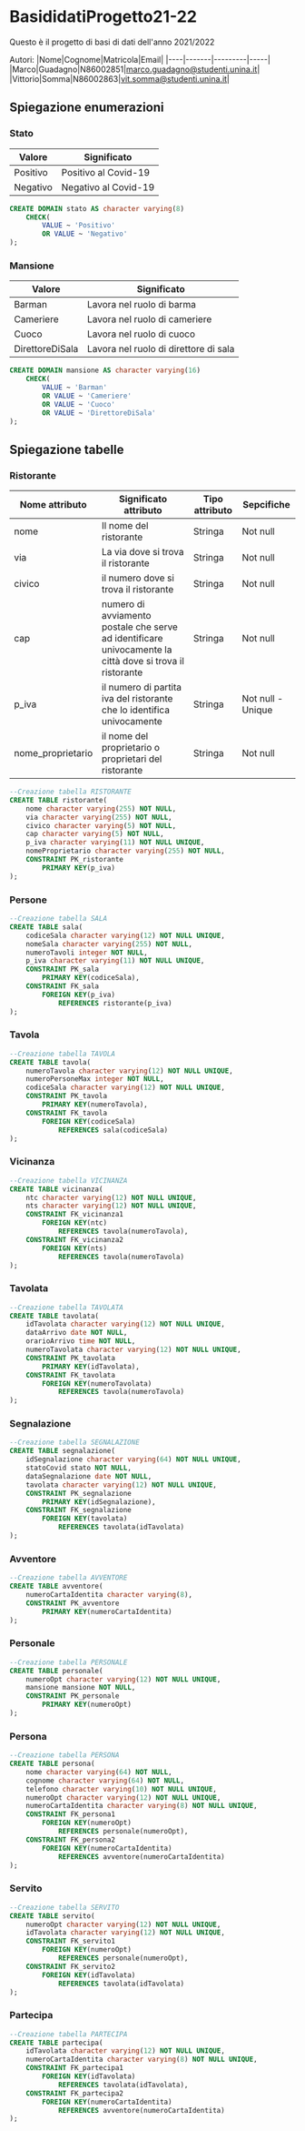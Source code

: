 # BasididatiProgetto21-22

Questo è il progetto di basi di dati dell'anno 2021/2022

Autori:
|Nome|Cognome|Matricola|Email|
|----|-------|---------|-----|
|Marco|Guadagno|N86002851|marco.guadagno@studenti.unina.it|
|Vittorio|Somma|N86002863|vit.somma@studenti.unina.it|

## Spiegazione enumerazioni

### Stato

| Valore   | Significato          |
| -------- | -------------------- |
| Positivo | Positivo al Covid-19 |
| Negativo | Negativo al Covid-19 |

```SQL
CREATE DOMAIN stato AS character varying(8)
    CHECK(
        VALUE ~ 'Positivo'
        OR VALUE ~ 'Negativo'
);
```

### Mansione

| Valore          | Significato                           |
| --------------- | ------------------------------------- |
| Barman          | Lavora nel ruolo di barma             |
| Cameriere       | Lavora nel ruolo di cameriere         |
| Cuoco           | Lavora nel ruolo di cuoco             |
| DirettoreDiSala | Lavora nel ruolo di direttore di sala |

```SQL
CREATE DOMAIN mansione AS character varying(16)
    CHECK(
        VALUE ~ 'Barman'
        OR VALUE ~ 'Cameriere'
        OR VALUE ~ 'Cuoco'
        OR VALUE ~ 'DirettoreDiSala'
);
```

## Spiegazione tabelle

### Ristorante

| Nome attributo    | Significato attributo                                                                                    | Tipo attributo | Sepcifiche        |
| ----------------- | -------------------------------------------------------------------------------------------------------- | -------------- | ----------------- |
| nome              | Il nome del ristorante                                                                                   | Stringa        | Not null          |
| via               | La via dove si trova il ristorante                                                                       | Stringa        | Not null          |
| civico            | il numero dove si trova il ristorante                                                                    | Stringa        | Not null          |
| cap               | numero di avviamento postale che serve ad identificare univocamente la città dove si trova il ristorante | Stringa        | Not null          |
| p_iva             | il numero di partita iva del ristorante che lo identifica univocamente                                   | Stringa        | Not null - Unique |
| nome_proprietario | il nome del proprietario o proprietari del ristorante                                                    | Stringa        | Not null          |

```SQL
--Creazione tabella RISTORANTE
CREATE TABLE ristorante(
    nome character varying(255) NOT NULL,
    via character varying(255) NOT NULL,
    civico character varying(5) NOT NULL,
    cap character varying(5) NOT NULL,
    p_iva character varying(11) NOT NULL UNIQUE,
    nomeProprietario character varying(255) NOT NULL,
    CONSTRAINT PK_ristorante
        PRIMARY KEY(p_iva)
);
```

### Persone

```SQL
--Creazione tabella SALA
CREATE TABLE sala(
    codiceSala character varying(12) NOT NULL UNIQUE,
    nomeSala character varying(255) NOT NULL,
    numeroTavoli integer NOT NULL,
    p_iva character varying(11) NOT NULL UNIQUE,
    CONSTRAINT PK_sala
        PRIMARY KEY(codiceSala),
    CONSTRAINT FK_sala
        FOREIGN KEY(p_iva)
            REFERENCES ristorante(p_iva)
);
```

### Tavola

```SQL
--Creazione tabella TAVOLA
CREATE TABLE tavola(
    numeroTavola character varying(12) NOT NULL UNIQUE,
    numeroPersoneMax integer NOT NULL,
    codiceSala character varying(12) NOT NULL UNIQUE,
    CONSTRAINT PK_tavola
        PRIMARY KEY(numeroTavola),
    CONSTRAINT FK_tavola
        FOREIGN KEY(codiceSala)
            REFERENCES sala(codiceSala)
);
```

### Vicinanza

```SQL
--Creazione tabella VICINANZA
CREATE TABLE vicinanza(
    ntc character varying(12) NOT NULL UNIQUE,
    nts character varying(12) NOT NULL UNIQUE,
    CONSTRAINT FK_vicinanza1
        FOREIGN KEY(ntc)
            REFERENCES tavola(numeroTavola),
    CONSTRAINT FK_vicinanza2
        FOREIGN KEY(nts)
            REFERENCES tavola(numeroTavola)
);
```

### Tavolata

```SQL
--Creazione tabella TAVOLATA
CREATE TABLE tavolata(
    idTavolata character varying(12) NOT NULL UNIQUE,
    dataArrivo date NOT NULL,
    orarioArrivo time NOT NULL,
    numeroTavolata character varying(12) NOT NULL UNIQUE,
    CONSTRAINT PK_tavolata
        PRIMARY KEY(idTavolata),
    CONSTRAINT FK_tavolata
        FOREIGN KEY(numeroTavolata)
            REFERENCES tavola(numeroTavola)
);
```

### Segnalazione

```SQL
--Creazione tabella SEGNALAZIONE
CREATE TABLE segnalazione(
    idSegnalazione character varying(64) NOT NULL UNIQUE,
    statoCovid stato NOT NULL,
    dataSegnalazione date NOT NULL,
    tavolata character varying(12) NOT NULL UNIQUE,
    CONSTRAINT PK_segnalazione
        PRIMARY KEY(idSegnalazione),
    CONSTRAINT FK_segnalazione
        FOREIGN KEY(tavolata)
            REFERENCES tavolata(idTavolata)
);
```

### Avventore

```SQL
--Creazione tabella AVVENTORE
CREATE TABLE avventore(
    numeroCartaIdentita character varying(8),
    CONSTRAINT PK_avventore
        PRIMARY KEY(numeroCartaIdentita)
);
```

### Personale

```SQL
--Creazione tabella PERSONALE
CREATE TABLE personale(
    numeroOpt character varying(12) NOT NULL UNIQUE,
    mansione mansione NOT NULL,
    CONSTRAINT PK_personale
        PRIMARY KEY(numeroOpt)
);
```

### Persona

```SQL
--Creazione tabella PERSONA
CREATE TABLE persona(
    nome character varying(64) NOT NULL,
    cognome character varying(64) NOT NULL,
    telefono character varying(10) NOT NULL UNIQUE,
    numeroOpt character varying(12) NOT NULL UNIQUE,
    numeroCartaIdentita character varying(8) NOT NULL UNIQUE,
    CONSTRAINT FK_persona1
        FOREIGN KEY(numeroOpt)
            REFERENCES personale(numeroOpt),
    CONSTRAINT FK_persona2
        FOREIGN KEY(numeroCartaIdentita)
            REFERENCES avventore(numeroCartaIdentita)
);
```

### Servito

```SQL
--Creazione tabella SERVITO
CREATE TABLE servito(
    numeroOpt character varying(12) NOT NULL UNIQUE,
    idTavolata character varying(12) NOT NULL UNIQUE,
    CONSTRAINT FK_servito1
        FOREIGN KEY(numeroOpt)
            REFERENCES personale(numeroOpt),
    CONSTRAINT FK_servito2
        FOREIGN KEY(idTavolata)
            REFERENCES tavolata(idTavolata)
);
```

### Partecipa

```SQL
--Creazione tabella PARTECIPA
CREATE TABLE partecipa(
    idTavolata character varying(12) NOT NULL UNIQUE,
    numeroCartaIdentita character varying(8) NOT NULL UNIQUE,
    CONSTRAINT FK_partecipa1
        FOREIGN KEY(idTavolata)
            REFERENCES tavolata(idTavolata),
    CONSTRAINT FK_partecipa2
        FOREIGN KEY(numeroCartaIdentita)
            REFERENCES avventore(numeroCartaIdentita)
);
```
